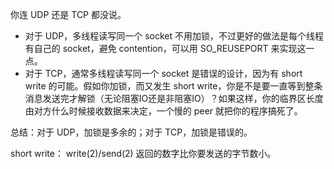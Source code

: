 你连 UDP 还是 TCP 都没说。

- 对于 UDP，多线程读写同一个 socket 不用加锁，不过更好的做法是每个线程有自己的 socket，避免 contention，可以用 SO_REUSEPORT 来实现这一点。
- 对于 TCP，通常多线程读写同一个 socket 是错误的设计，因为有 short write 的可能。假如你加锁，而又发生 short write，你是不是要一直等到整条消息发送完才解锁（无论阻塞IO还是非阻塞IO）？如果这样，你的临界区长度由对方什么时候接收数据来决定，一个慢的 peer 就把你的程序搞死了。

总结：对于 UDP，加锁是多余的；对于 TCP，加锁是错误的。

short write： write(2)/send(2) 返回的数字比你要发送的字节数小。
